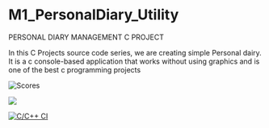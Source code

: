 # M1_PersonalDiary_Utility

PERSONAL DIARY MANAGEMENT C PROJECT

In this C Projects source code series, we are creating simple Personal dairy. It is a c console-based application that works without using graphics and is one of the best c programming projects


![Scores](https://api.codiga.io/project/31368/score/svg)

![](https://api.codiga.io/project/31368/status/svg)

[![C/C++ CI](https://github.com/amisha-gohad/M1_PersonalDiary_Utility/actions/workflows/c-cpp.yml/badge.svg)](https://github.com/amisha-gohad/M1_PersonalDiary_Utility/actions/workflows/c-cpp.yml)
